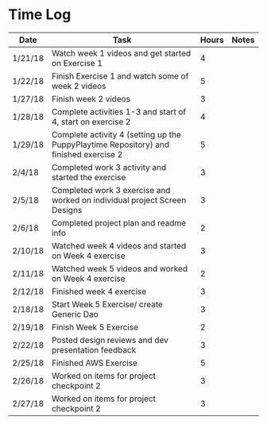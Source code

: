 # Time Log

| Date | Task | Hours | Notes|
|------|------|-------|------|
| 1/21/18| Watch week 1 videos and get started on Exercise 1| 4 | |
| 1/22/18| Finish Exercise 1 and watch some of week 2 videos | 5 | |
| 1/27/18 | Finish week 2 videos   | 3  |   | 
| 1/28/18 | Complete activities 1-3 and start of 4, start on exercise 2 | 4 | |
| 1/29/18 | Complete activity 4 (setting up the PuppyPlaytime Repository) and finished exercise 2 | 5 | |
| 2/4/18 | Completed work 3 activity and started the exercise | 3 | |
| 2/5/18 | Completed work 3 exercise and worked on individual project Screen Designs | 3 | |
| 2/6/18 | Completed project plan and readme info | 2 | |
| 2/10/18 | Watched week 4 videos and started on Week 4 exercise | 3 | |
| 2/11/18 | Watched week 5 videos and worked on Week 4 exercise | 2 | |
| 2/12/18 | Finished week 4 exercise | 3 | |
| 2/18/18 | Start Week 5 Exercise/ create Generic Dao | 3 | |
| 2/19/18 | Finish Week 5 Exercise | 2 | |
| 2/22/18 | Posted design reviews and dev presentation feedback | 3 | |
| 2/25/18 | Finished AWS Exercise | 5 | |
| 2/26/18 | Worked on items for project checkpoint 2 | 3 | |
| 2/27/18 | Worked on items for project checkpoint 2 | 3 | |